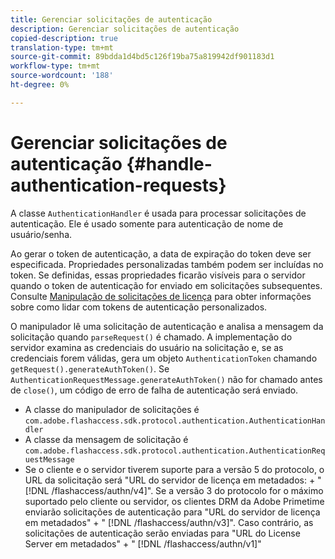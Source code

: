 ```yaml
---
title: Gerenciar solicitações de autenticação
description: Gerenciar solicitações de autenticação
copied-description: true
translation-type: tm+mt
source-git-commit: 89bdda1d4bd5c126f19ba75a819942df901183d1
workflow-type: tm+mt
source-wordcount: '188'
ht-degree: 0%

---
```



# Gerenciar solicitações de autenticação {#handle-authentication-requests}

A classe `AuthenticationHandler` é usada para processar solicitações de autenticação. Ele é usado somente para autenticação de nome de usuário/senha.

Ao gerar o token de autenticação, a data de expiração do token deve ser especificada. Propriedades personalizadas também podem ser incluídas no token. Se definidas, essas propriedades ficarão visíveis para o servidor quando o token de autenticação for enviado em solicitações subsequentes. Consulte [Manipulação de solicitações de licença](../../protecting-content/implementing-the-license-server/handling-license-reqs/license-handling-classes.md) para obter informações sobre como lidar com tokens de autenticação personalizados.

O manipulador lê uma solicitação de autenticação e analisa a mensagem da solicitação quando `parseRequest()` é chamado. A implementação do servidor examina as credenciais do usuário na solicitação e, se as credenciais forem válidas, gera um objeto `AuthenticationToken` chamando `getRequest().generateAuthToken()`. Se `AuthenticationRequestMessage.generateAuthToken()` não for chamado antes de `close()`, um código de erro de falha de autenticação será enviado.

* A classe do manipulador de solicitações é `com.adobe.flashaccess.sdk.protocol.authentication.AuthenticationHandler`
* A classe da mensagem de solicitação é `com.adobe.flashaccess.sdk.protocol.authentication.AuthenticationRequestMessage`
* Se o cliente e o servidor tiverem suporte para a versão 5 do protocolo, o URL da solicitação será &quot;URL do servidor de licença em metadados: + &quot; [!DNL /flashaccess/authn/v4]&quot;. Se a versão 3 do protocolo for o máximo suportado pelo cliente ou servidor, os clientes DRM da Adobe Primetime enviarão solicitações de autenticação para &quot;URL do servidor de licença em metadados&quot; + &quot; [!DNL /flashaccess/authn/v3]&quot;. Caso contrário, as solicitações de autenticação serão enviadas para &quot;URL do License Server em metadados&quot; + &quot; [!DNL /flashaccess/authn/v1]&quot;

